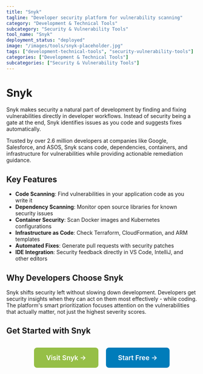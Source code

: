 ```yaml
---
title: "Snyk"
tagline: "Developer security platform for vulnerability scanning"
category: "Development & Technical Tools"
subcategory: "Security & Vulnerability Tools"
tool_name: "Snyk"
deployment_status: "deployed"
image: "/images/tools/snyk-placeholder.jpg"
tags: ["development-technical-tools", "security-vulnerability-tools"]
categories: ["Development & Technical Tools"]
subcategories: ["Security & Vulnerability Tools"]
---
```


# Snyk

Snyk makes security a natural part of development by finding and fixing vulnerabilities directly in developer workflows. Instead of security being a gate at the end, Snyk identifies issues as you code and suggests fixes automatically.

Trusted by over 2.6 million developers at companies like Google, Salesforce, and ASOS, Snyk scans code, dependencies, containers, and infrastructure for vulnerabilities while providing actionable remediation guidance.

## Key Features
- **Code Scanning**: Find vulnerabilities in your application code as you write it
- **Dependency Scanning**: Monitor open source libraries for known security issues
- **Container Security**: Scan Docker images and Kubernetes configurations
- **Infrastructure as Code**: Check Terraform, CloudFormation, and ARM templates
- **Automated Fixes**: Generate pull requests with security patches
- **IDE Integration**: Security feedback directly in VS Code, IntelliJ, and other editors

## Why Developers Choose Snyk
Snyk shifts security left without slowing down development. Developers get security insights when they can act on them most effectively - while coding. The platform's smart prioritization focuses attention on the vulnerabilities that actually matter, not just the highest severity scores.

## Get Started with Snyk

<div style="text-align: center; margin: 2rem 0;">
  <a href="https://snyk.io" target="_blank" rel="noopener noreferrer" style="display: inline-block; background: #96BF47; color: white; padding: 1rem 2rem; text-decoration: none; border-radius: 8px; font-weight: 600; font-size: 1.1rem; margin-right: 1rem;">Visit Snyk →</a>
  <a href="https://snyk.io/signup" target="_blank" rel="noopener noreferrer" style="display: inline-block; background: #007cba; color: white; padding: 1rem 2rem; text-decoration: none; border-radius: 8px; font-weight: 600; font-size: 1.1rem;">Start Free →</a>
</div>